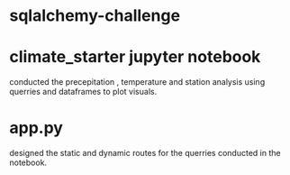# sqlalchemy-challenge
# climate_starter jupyter notebook
conducted the precepitation , temperature and station analysis using querries and dataframes to plot visuals.
# app.py
designed the static and dynamic routes for the querries conducted in the notebook.

